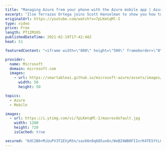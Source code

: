 ```yaml
---
title: "Managing Azure from your phone with the Azure mobile app | Azure Friday"
excerpt: "Ilse Terrazas Ortega joins Scott Hanselman to show you how to take advantage of the Azure mobile app to monitor and manage your Azure environment. From Azure alerts to Cloud Shell, this powerful tool will help you take control of your environment right from the convenience of your phone.  0:00 – Introduction"
originalUrl: https://youtube.com/watch?v=7pLKmtqMl-I
type: video
price: Free
length: PT12M10S
publishedDateTime: 2021-02-19T17:42:48Z
heat: 51

featuredContent: "<iframe width=\"800\" height=\"500\" frameborder=\"0\" src=\"https://www.youtube.com/embed/7pLKmtqMl-I\" allow=\"accelerometer; autoplay; encrypted-media; gyroscope; picture-in-picture\" allowfullscreen></iframe>"

provider:
  name: Microsoft
  domain: microsoft.com
  images:
    - url: https://smartableai.github.io/microsoft-azure/assets/images/organizations/microsoft.com-50x50.jpg
      width: 50
      height: 50

topics:
  - Azure
  - Mobile

images:
  - url: https://i.ytimg.com/vi/7pLKmtqMl-I/maxresdefault.jpg
    width: 1280
    height: 720
    isCached: true

secured: "KdC2B6+MiUuPV3T2EVyR5n/sas66n0q685ux6n/WoBZ4WB0FIIxrK4TESYtLChd6mwhyyNuy0e7FuyL6RXuw2QjxcHWUbGdJjlpUy62dHxZpnKFFKO1AjgJQw880YSy0ZY9V5EpDNFDKp+DX4zewbomHU6un+tVHjpKmIYVhrnuEZzPbXbbAg2WN24KuIHY+kauw9SgPISA30OgXHzkXkxu+R0R2aXOw7CY3x9lPS0xuEntHQYSPBLQ2/jqJUrRsMi5parICacV9bHIo9AGw/hTU+CHnZHnvNI2gSH59x9GRkvAb1xeNbvE+hSuBhg9bp5b6cSZkaurQmWTnwoFVPVGJe4/+UD5TsjjZpwA407Px3RKgBpm1zKZsKGK18L56qU/YtjPZ/khrKqQcL62OeA4tcbamMTUYJZqNNYsOUtQ=;RglKsRaXaFmAbfN684t3FA=="
---
```


